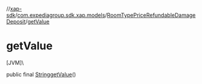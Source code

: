 //[xap-sdk](../../../index.md)/[com.expediagroup.sdk.xap.models](../index.md)/[RoomTypePriceRefundableDamageDeposit](index.md)/[getValue](get-value.md)

# getValue

[JVM]\

public final [String](https://docs.oracle.com/javase/8/docs/api/java/lang/String.html)[getValue](get-value.md)()

